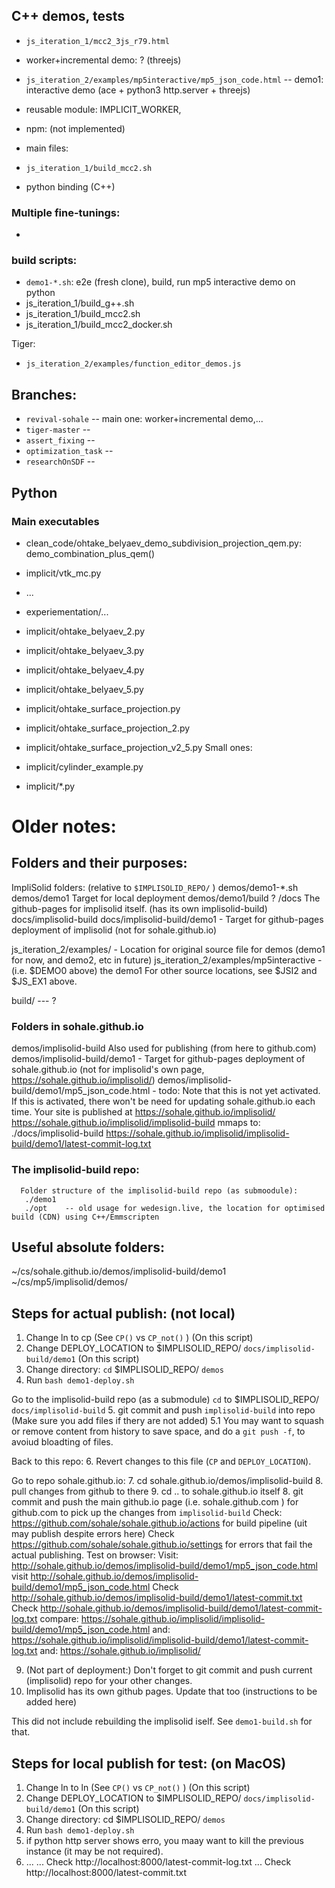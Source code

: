 ## C++ demos, tests

* `js_iteration_1/mcc2_3js_r79.html`
* worker+incremental demo: ? (threejs)
* `js_iteration_2/examples/mp5interactive/mp5_json_code.html` -- demo1: interactive demo (ace + python3 http.server + threejs)

* reusable module: IMPLICIT_WORKER,

* npm: (not implemented)

* main files:
* `js_iteration_1/build_mcc2.sh`
* python binding (C++)

### Multiple fine-tunings:
*
### build scripts:
* `demo1-*.sh`: e2e (fresh clone), build, run mp5 interactive demo on python
* js_iteration_1/build_g++.sh
* js_iteration_1/build_mcc2.sh
* js_iteration_1/build_mcc2_docker.sh

Tiger:
* `js_iteration_2/examples/function_editor_demos.js`

## Branches:
*  `revival-sohale` -- main one: worker+incremental demo,...
*  `tiger-master` --
*  `assert_fixing` --
*  `optimization_task` --
*  `researchOnSDF` --

## Python
### Main executables
* clean_code/ohtake_belyaev_demo_subdivision_projection_qem.py: demo_combination_plus_qem()
* implicit/vtk_mc.py
* ...
* experiementation/...

* implicit/ohtake_belyaev_2.py
* implicit/ohtake_belyaev_3.py
* implicit/ohtake_belyaev_4.py
* implicit/ohtake_belyaev_5.py

* implicit/ohtake_surface_projection.py
* implicit/ohtake_surface_projection_2.py
* implicit/ohtake_surface_projection_v2_5.py
Small ones:
* implicit/cylinder_example.py

* implicit/*.py

# Older notes:
## Folders and their purposes:
 ImpliSolid folders: (relative to `$IMPLISOLID_REPO/` )
   demos/demo1-*.sh
   demos/demo1       Target for local deployment
   demos/demo1/build ?
   /docs The github-pages for implisolid itself. (has its own implisolid-build)
   docs/implisolid-build
   docs/implisolid-build/demo1 - Target for github-pages deployment of implisolid (not for sohale.github.io)

   js_iteration_2/examples/     -  Location for original source file for demos (demo1 for now, and demo2, etc in future)
   js_iteration_2/examples/mp5interactive - (i.e. $DEMO0 above) the demo1
       For other source locations, see $JSI2 and $JS_EX1 above.

   build/ --- ?


### Folders in sohale.github.io
   demos/implisolid-build Also used for publishing (from here to github.com)
   demos/implisolid-build/demo1 - Target for github-pages deployment of sohale.github.io (not for implisolid's own page, https://sohale.github.io/implisolid/)
   demos/implisolid-build/demo1/mp5_json_code.html - todo: Note that this is not yet activated. If this is activated, there won't be need for updating sohale.github.io each time.
               Your site is published at https://sohale.github.io/implisolid/
                        https://sohale.github.io/implisolid/implisolid-build
                                      mmaps to:      ./docs/implisolid-build
                        https://sohale.github.io/implisolid/implisolid-build/demo1/latest-commit-log.txt

### The implisolid-build repo:
      Folder structure of the implisolid-build repo (as submoodule):
       ./demo1
       ./opt    -- old usage for wedesign.live, the location for optimised build (CDN) using C++/Emmscripten



## Useful absolute folders:
   ~/cs/sohale.github.io/demos/implisolid-build/demo1
   ~/cs/mp5/implisolid/demos/



## Steps for actual publish: (not local)
 1. Change ln to cp (See `CP()` vs `CP_not()` )  (On this script)
 2. Change DEPLOY_LOCATION to $IMPLISOLID_REPO/ `docs/implisolid-build/demo1` (On this script)
 3. Change directory: `cd` $IMPLISOLID_REPO/ `demos`
 4. Run `bash demo1-deploy.sh`

 Go to the implisolid-build repo (as a submodule)
 `cd` to  $IMPLISOLID_REPO/  `docs/implisolid-build`
 5. git commit and push `implisolid-build` into repo (Make sure you add files if thery are not added)
    5.1 You may want to squash or remove content from history to save space, and do a `git push -f`, to avoiud bloadting of files.

 Back to this repo:
 6. Revert changes to this file (`CP` and `DEPLOY_LOCATION`).

 Go to repo sohale.github.io:
 7. cd sohale.github.io/demos/implisolid-build
 8. pull changes from github to there
 9. cd .. to sohale.github.io itself
 8. git commit and push the main github.io page (i.e. sohale.github.com ) for github.com to pick up the changes from `implisolid-build`
    Check: https://github.com/sohale/sohale.github.io/actions for build pipeline (uit may publish despite errors here)
    Check https://github.com/sohale/sohale.github.io/settings for errors that fail the actual publishing.
 Test on browser:
    Visit: http://sohale.github.io/demos/implisolid-build/demo1/mp5_json_code.html
    visit http://sohale.github.io/demos/implisolid-build/demo1/mp5_json_code.html
    Check http://sohale.github.io/demos/implisolid-build/demo1/latest-commit.txt
    Check http://sohale.github.io/demos/implisolid-build/demo1/latest-commit-log.txt
 compare: https://sohale.github.io/implisolid/implisolid-build/demo1/mp5_json_code.html
     and: https://sohale.github.io/implisolid/implisolid-build/demo1/latest-commit-log.txt
     and: https://sohale.github.io/implisolid/


 9. (Not part of deployment:) Don't forget to git commit and push current (implisolid) repo for your other changes.
 10. Implisolid has its own github pages. Update that too (instructions to be added here)

 This did not include rebuilding the implisolid iself. See `demo1-build.sh` for that.




## Steps for local publish for test: (on MacOS)
 1. Change ln to ln (See `CP()` vs `CP_not()` )  (On this script)
 2. Change DEPLOY_LOCATION to $IMPLISOLID_REPO/ `docs/implisolid-build/demo1` (On this script)
 3. Change directory: cd $IMPLISOLID_REPO/ `demos`
 4. Run `bash demo1-deploy.sh`
 5. if python http server shows erro, you maay want to kill the previous instance (it may be not required).
 6. ...
    ...  Check http://localhost:8000/latest-commit-log.txt
    ...  Check http://localhost:8000/latest-commit.txt
